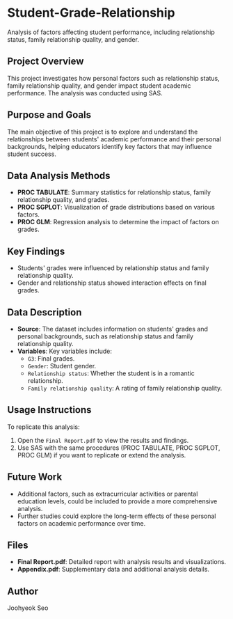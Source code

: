 # Student-Grade-Relationship
Analysis of factors affecting student performance, including relationship status, family relationship quality, and gender.

## Project Overview
This project investigates how personal factors such as relationship status, family relationship quality, and gender impact student academic performance. The analysis was conducted using SAS.

## Purpose and Goals
The main objective of this project is to explore and understand the relationships between students' academic performance and their personal backgrounds, helping educators identify key factors that may influence student success.

## Data Analysis Methods
- **PROC TABULATE**: Summary statistics for relationship status, family relationship quality, and grades.
- **PROC SGPLOT**: Visualization of grade distributions based on various factors.
- **PROC GLM**: Regression analysis to determine the impact of factors on grades.

## Key Findings
- Students' grades were influenced by relationship status and family relationship quality.
- Gender and relationship status showed interaction effects on final grades.

## Data Description
- **Source**: The dataset includes information on students' grades and personal backgrounds, such as relationship status and family relationship quality.
- **Variables**: Key variables include:
  - `G3`: Final grades.
  - `Gender`: Student gender.
  - `Relationship status`: Whether the student is in a romantic relationship.
  - `Family relationship quality`: A rating of family relationship quality.

## Usage Instructions
To replicate this analysis:
1. Open the `Final Report.pdf` to view the results and findings.
2. Use SAS with the same procedures (PROC TABULATE, PROC SGPLOT, PROC GLM) if you want to replicate or extend the analysis.

## Future Work
- Additional factors, such as extracurricular activities or parental education levels, could be included to provide a more comprehensive analysis.
- Further studies could explore the long-term effects of these personal factors on academic performance over time.

## Files
- **Final Report.pdf**: Detailed report with analysis results and visualizations.
- **Appendix.pdf**: Supplementary data and additional analysis details.

## Author
Joohyeok Seo
